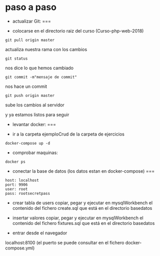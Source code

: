 
paso a paso
===

* actualizar Git:
===

- colocarse en el directorio raiz del curso
(Curso-php-web-2018)
```
git pull origin master
``` 
actualiza nuestra rama con los cambios
```
git status 
```
nos dice lo que hemos cambiado

```
git commit -m"mensaje de commit"
```
nos hace un commit 

```
git push origin master
```
sube los cambios al servidor

y ya estamos listos para seguir


* levantar docker:
===

* ir a la carpeta ejemploCrud de la carpeta de ejercicios

```
docker-compose up -d
```
* comprobar maquinas:
```
docker ps
```
* conectar la base de datos (los datos estan en docker-compose)
===
```
host: localhost
port: 9906
user: root
pass: rootsecretpass
```

* crear tabla de users 
copiar, pegar y ejecutar en mysqlWorkbench el contenido del fichero create.sql que está en el directorio basedatos

* insertar valores
copiar, pegar y ejecutar en mysqlWorkbench el contenido del fichero fixtures.sql que está en el directorio basedatos


* entrar desde el navegador 

localhost:8100
(el puerto se puede consultar en el fichero docker-compose.yml)